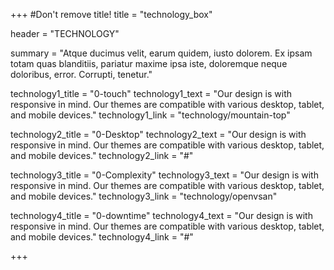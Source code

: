 +++
#Don't remove title!
title = "technology_box"

header = "TECHNOLOGY"

summary = "Atque ducimus velit, earum quidem, iusto dolorem. Ex ipsam totam quas blanditiis, pariatur maxime ipsa iste, doloremque neque doloribus, error. Corrupti, tenetur."

technology1_title = "0-touch"
technology1_text = "Our design is with responsive in mind. Our themes are compatible with various desktop, tablet, and mobile devices."
technology1_link = "technology/mountain-top"

technology2_title = "0-Desktop"
technology2_text = "Our design is with responsive in mind. Our themes are compatible with various desktop, tablet, and mobile devices."
technology2_link = "#"

technology3_title = "0-Complexity"
technology3_text = "Our design is with responsive in mind. Our themes are compatible with various desktop, tablet, and mobile devices."
technology3_link = "technology/openvsan"

technology4_title = "0-downtime"
technology4_text = "Our design is with responsive in mind. Our themes are compatible with various desktop, tablet, and mobile devices."
technology4_link = "#"

+++